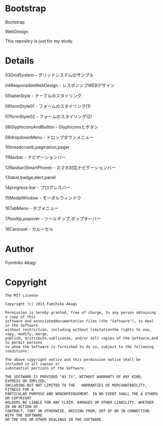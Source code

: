 # Bootstrap
Bootstrap

WebDesign

This repositry is just for my study.

# Details
03GridSystem - グリッドシステムのサンプル

04ResponsibleWebDesign - レスポンシブWEBデザイン

05tableStyle - テーブルのスタイリング

06formStyle01 - フォームのスタイリング(1)

07formStyle02 - フォームのスタイリング(2)

08GlyphiconsAndButton - Glyphiconsとボタン

09dropdownMenu - ドロップダウンメニュー

10breadcrumb,pagination,pager

11Navbar - ナビゲーションバー

12Navbar(SmartPhone) - スマホ対応ナビゲーションバー

13label,badge,alert,panel

14progress-bar - プログレスバー

15ModalWindow - モーダルウィンドウ

16TabMenu - タブメニュー

17tooltip,popover - ツールチップ,ポップオーバー

18Carousel - カルーセル

# Author
Fumihiko Akagi

# Copyright
    The MIT License

    Copyright (c) 2013 Fumihiko Akagi

    Permission is hereby granted, free of charge, to any person obtaining a copy of this
    software and associateddocumentation files (the "Software"), to deal in the Software
    without restriction, including without limitationthe rights to use, copy, modify, merge,
    publish, distribute,sublicense, and/or sell copies of the Software,and to permit persons
    to whom the Software is furnished to do so, subject to the following conditions:

    The above copyright notice and this permission notice shall be included in all copies or 
    substantial portions of the Software.

    THE SOFTWARE IS PROVIDED "AS IS", WITHOUT WARRANTY OF ANY KIND, EXPRESS OR IMPLIED, 
    INCLUDING BUT NOT LIMITED TO THE   WARRANTIES OF MERCHANTABILITY, FITNESS FOR A
    PARTICULAR PURPOSE AND NONINFRINGEMENT. IN NO EVENT SHALL THE A UTHORS OR COPYRIGHT
    HOLDERS BE LIABLE FOR ANY CLAIM, DAMAGES OR OTHER LIABILITY, WHETHER IN AN ACTION OF
    CONTRACT, TORT OR OTHERWISE, ARISING FROM, OUT OF OR IN CONNECTION WITH THE SOFTWARE
    OR THE USE OR OTHER DEALINGS IN THE SOFTWARE.
